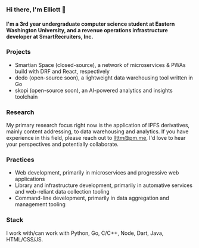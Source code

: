 ### Hi there, I'm Elliott 👋

#### I'm a 3rd year undergraduate computer science student at Eastern Washington University, and a revenue operations infrastructure developer at SmartRecruiters, Inc.

### Projects

- Smartian Space (closed-source), a network of microservices & PWAs build with DRF and React, respectively
- dedo (open-source soon), a lightweight data warehousing tool written in Go
- skopi (open-source soon), an AI-powered analytics and insights toolchain

### Research

My primary research focus right now is the application of IPFS derivatives, mainly content addressing, to data warehousing and analytics. If you have experience in this field, please reach out to llttm@pm.me, I'd love to hear your perspectives and potentially collaborate.

### Practices

- Web development, primarily in microservices and progressive web applications
- Library and infrastructure development, primarily in automative services and web-reliant data collection tooling
- Command-line development, primarily in data aggregation and management tooling

### Stack

I work with/can work with Python, Go, C/C++, Node, Dart, Java, HTML/CSS/JS.
